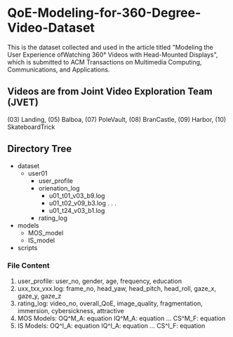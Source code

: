 # QoE-Modeling-for-360-Degree-Video-Dataset
This is the dataset collected and used in the article titled "Modeling the User Experience ofWatching 360° Videos with
Head-Mounted Displays", which is submitted to ACM Transactions on Multimedia Computing, Communications, and Applications.
## Videos are from Joint Video Exploration Team (JVET)
(03) Landing, (05) Balboa, (07) PoleVault, (08) BranCastle, (09) Harbor, (10) SkateboardTrick
## Directory Tree
- dataset
  - user01
    - user_profile
    - orienation_log
      - u01_t01_v03_b9.log
      - u01_t02_v09_b3.log
      .
      .
      .
      - u01_t24_v03_b1.log
    - rating_log
- models
  - MOS_model
  - IS_model
- scripts
### File Content
1. user_profile:
  user_no, gender, age, frequency, education
2. uxx_txx_vxx.log:
  frame_no, head_yaw, head_pitch, head_roll, gaze_x, gaze_y, gaze_z
3. rating_log:
  video_no, overall_QoE, image_quality, fragmentation, immersion, cybersickness, attractive
4. MOS Models:
  OQ^M_A: equation
  IQ^M_A: equation
  ...
  CS^M_F: equation
5. IS Models:
  OQ^I_A: equation
  IQ^I_A: equation
  ...
  CS^I_F: equation
